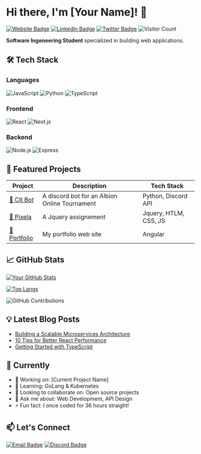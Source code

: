 # Hi there, I'm [Your Name]! 👋

[![Website Badge](https://img.shields.io/badge/Portfolio-Your_Portfolio_Website-FF4088?style=flat-square&logo=google-chrome)](https://your-portfolio-site.com)
[![LinkedIn Badge](https://img.shields.io/badge/LinkedIn-Your_Name-0A66C2?style=flat-square&logo=linkedin)](https://linkedin.com/in/yourprofile)
[![Twitter Badge](https://img.shields.io/badge/Twitter-@YourHandle-1DA1F2?style=flat-square&logo=twitter)](https://twitter.com/yourhandle)
![Visitor Count](https://visitor-badge.glitch.me/badge?page_id=yourusername.yourusername)

**Software Ingeneering Student** specialized in building web applications.

## 🛠️ Tech Stack

### **Languages**
![JavaScript](https://img.shields.io/badge/-JavaScript-F7DF1E?style=flat-square&logo=javascript&logoColor=black)
![Python](https://img.shields.io/badge/-Python-3776AB?style=flat-square&logo=python&logoColor=white)
![TypeScript](https://img.shields.io/badge/-TypeScript-3178C6?style=flat-square&logo=typescript&logoColor=white)

### **Frontend**
![React](https://img.shields.io/badge/-React-61DAFB?style=flat-square&logo=react&logoColor=black)
![Next.js](https://img.shields.io/badge/-Next.js-000000?style=flat-square&logo=next.js)

### **Backend**
![Node.js](https://img.shields.io/badge/-Node.js-339933?style=flat-square&logo=node.js&logoColor=white)
![Express](https://img.shields.io/badge/-Express-000000?style=flat-square&logo=express)

## 🌟 Featured Projects

| Project | Description | Tech Stack |
|---------|-------------|------------|
| [🔗 Clt Bot  ](https://github.com/Arphale/clt-bot) | A discord bot for an Albion Online Tournament | Python, Discord API |
| [🔗 Pixela   ](https://github.com/Arphale/pixela) | A Jquery assignement                        | Jquery, HTLM, CSS, JS |
| [🔗 Portfolio](https://github.com/Arphale/portfolio) | My portfolio web site                                     | Angular |

## 📈 GitHub Stats

[![Your GitHub Stats](https://github-readme-stats.vercel.app/api?username=yourusername&show_icons=true&theme=radical)](https://github.com/yourusername)

[![Top Langs](https://github-readme-stats.vercel.app/api/top-langs/?username=yourusername&layout=compact&theme=radical)](https://github.com/yourusername)

![GitHub Contributions](https://github-readme-activity-graph.vercel.app/graph?username=yourusername&theme=react-dark&hide_border=true)

## 💡 Latest Blog Posts

<!-- BLOG-POST-LIST:START -->
- [Building a Scalable Microservices Architecture](https://yourblog.com/post1)
- [10 Tips for Better React Performance](https://yourblog.com/post2)
- [Getting Started with TypeScript](https://yourblog.com/post3)
<!-- BLOG-POST-LIST:END -->

## 🎯 Currently

- 🔭 Working on: [Current Project Name]
- 🌱 Learning: GoLang & Kubernetes
- 👯 Looking to collaborate on: Open source projects
- 💬 Ask me about: Web Development, API Design
- ⚡ Fun fact: I once coded for 36 hours straight!

## 📫 Let's Connect

[![Email Badge](https://img.shields.io/badge/Email-Your_Email-D14836?style=for-the-badge&logo=gmail&logoColor=white)](mailto:youremail@domain.com)
[![Discord Badge](https://img.shields.io/badge/Discord-Your_Username-5865F2?style=for-the-badge&logo=discord)](https://discord.com/users/yourid)
